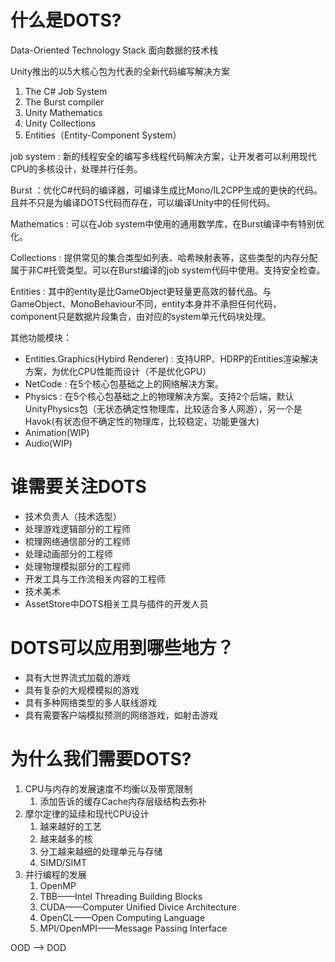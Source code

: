 # 什么是DOTS?

Data-Oriented Technology Stack 面向数据的技术栈

Unity推出的以5大核心包为代表的全新代码编写解决方案

1. The C# Job System
2. The Burst compiler
3. Unity Mathematics
4. Unity Collections
5. Entities（Entity-Component System）

job system : 新的线程安全的编写多线程代码解决方案，让开发者可以利用现代CPU的多核设计，处理并行任务。

Burst ：优化C#代码的编译器，可编译生成比Mono/IL2CPP生成的更快的代码。且并不只是为编译DOTS代码而存在，可以编译Unity中的任何代码。

Mathematics : 可以在Job system中使用的通用数学库，在Burst编译中有特别优化。

Collections : 提供常见的集合类型如列表、哈希映射表等，这些类型的内存分配属于非C#托管类型。可以在Burst编译的job system代码中使用。支持安全检查。

Entities : 其中的entity是比GameObject更轻量更高效的替代品。与GameObject、MonoBehaviour不同，entity本身并不承担任何代码，component只是数据片段集合，由对应的system单元代码块处理。

其他功能模块：
- Entities.Graphics(Hybird Renderer) : 支持URP、HDRP的Entities渲染解决方案，为优化CPU性能而设计（不是优化GPU）
- NetCode : 在5个核心包基础之上的网络解决方案。
- Physics : 在5个核心包基础之上的物理解决方案。支持2个后端，默认UnityPhysics包（无状态确定性物理库，比较适合多人网游），另一个是Havok(有状态但不确定性的物理库，比较稳定，功能更强大)
- Animation(WIP)
- Audio(WIP)

# 谁需要关注DOTS

- 技术负责人（技术选型）
- 处理游戏逻辑部分的工程师
- 梳理网络通信部分的工程师
- 处理动画部分的工程师
- 处理物理模拟部分的工程师
- 开发工具与工作流相关内容的工程师
- 技术美术
- AssetStore中DOTS相关工具与插件的开发人员

# DOTS可以应用到哪些地方？

- 具有大世界流式加载的游戏
- 具有复杂的大规模模拟的游戏
- 具有多种网络类型的多人联线游戏
- 具有需要客户端模拟预测的网络游戏，如射击游戏

 # 为什么我们需要DOTS?

 1. CPU与内存的发展速度不均衡以及带宽限制
    1. 添加告诉的缓存Cache内存层级结构去弥补
 2. 摩尔定律的延续和现代CPU设计
    1. 越来越好的工艺
    2. 越来越多的核
    3. 分工越来越细的处理单元与存储
    4. SIMD/SIMT
 3. 并行编程的发展
    1. OpenMP
    2. TBB——Intel Threading Building Blocks
    3. CUDA——Computer Unified Divice Architecture
    4. OpenCL——Open Computing Language
    5. MPI/OpenMPI——Message Passing Interface

OOD ——> DOD